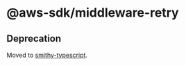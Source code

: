 # @aws-sdk/middleware-retry

## Deprecation

Moved to [smithy-typescript](https://github.com/awslabs/smithy-typescript/tree/main/packages).
